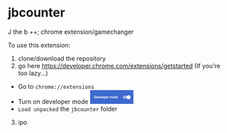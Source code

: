 # jbcounter
J the b ++;
chrome extension/gamechanger

To use this extension:
1. clone/download the repository
2. go here https://developer.chrome.com/extensions/getstarted
  (If you're too lazy...)
  - Go to `chrome://extensions`
  - Turn on developer mode <img src="photos/dmode.png" width="100px">
  - `Load unpacked` the `jbcounter` folder
  
3. ipo

